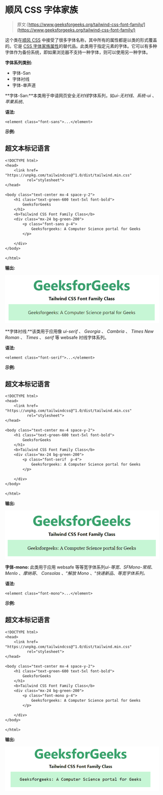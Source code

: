 # 顺风 CSS 字体家族

> 原文:[https://www.geeksforgeeks.org/tailwind-css-font-family/](https://www.geeksforgeeks.org/tailwind-css-font-family/)

这个类在[顺风 CSS](https://www.geeksforgeeks.org/css-tailwind-introduction/) 中接受了很多字体名称，其中所有的属性都是以类的形式覆盖的。它是 [CSS 字体家族属性](https://www.geeksforgeeks.org/css-font-family-property/)的替代品。此类用于指定元素的字体。它可以有多种字体作为备份系统，即如果浏览器不支持一种字体，则可以使用另一种字体。

**字体系列类别:**

*   字体-San
*   字体衬线
*   字体-单声道

**字体-San:**本类用于申请网页安全*无衬线*字体系列，如*ui-无衬线*、*系统-ui* 、*苹果系统*、

**语法:**

```
<element class="font-sans">...</element>
```

**示例:**

## 超文本标记语言

```
<!DOCTYPE html> 
<head> 
    <link href=
"https://unpkg.com/tailwindcss@^1.0/dist/tailwind.min.css" 
          rel="stylesheet"> 
</head> 

<body class="text-center mx-4 space-y-2"> 
    <h1 class="text-green-600 text-5xl font-bold">
        GeeksforGeeks
    </h1> 
    <b>Tailwind CSS Font Family Class</b> 
    <div class="mx-24 bg-green-200">
        <p class="font-sans p-4">
            Geeksforgeeks: A Computer Science portal for Geeks
        </p>

    </div>
</body> 

</html>
```

**输出:**

![](img/e6e877eee4463d87857cf48fa982037e.png)

**字体衬线:**该类用于应用像 *ui-serif* 、 *Georgia* 、 *Cambria* 、 *Times New Roman* 、 *Times* 、 *serif* 等 websafe 衬线字体系列。

**语法:**

```
<element class="font-serif">...</element>
```

**示例:**

## 超文本标记语言

```
<!DOCTYPE html> 
<head> 
    <link href=
"https://unpkg.com/tailwindcss@^1.0/dist/tailwind.min.css" 
          rel="stylesheet"> 
</head> 

<body class="text-center mx-4 space-y-2"> 
    <h1 class="text-green-600 text-5xl font-bold">
        GeeksforGeeks
    </h1> 
    <b>Tailwind CSS Font Family Class</b> 
    <div class="mx-24 bg-green-200">
        <p class="font-serif  p-4">
            Geeksforgeeks: A Computer Science portal for Geeks
        </p>

    </div>
</body> 

</html> 
```

**输出:**

![](img/fcd701a8d85998d9d197d51d98279788.png)

**字体-mono:** 此类用于应用 websafe 等等宽字体系列*ui-等宽*、*SFMono-常规*、 *Menlo* 、*摩纳哥*、 *Consolas* 、“*解放 Mono* 、“*快递新品*、*等宽字体系列。*

**语法:**

```
<element class="font-mono">...</element>
```

**示例:**

## 超文本标记语言

```
<!DOCTYPE html> 
<head> 
    <link href=
"https://unpkg.com/tailwindcss@^1.0/dist/tailwind.min.css" 
          rel="stylesheet"> 
</head> 

<body class="text-center mx-4 space-y-2"> 
    <h1 class="text-green-600 text-5xl font-bold">
        GeeksforGeeks
    </h1> 
    <b>Tailwind CSS Font Family Class</b> 
    <div class="mx-24 bg-green-200">
        <p class="font-mono p-4">
            Geeksforgeeks: A Computer Science portal for Geeks
        </p>

    </div>
</body> 

</html> 
```

**输出:**

![](img/2c9ae306b284d23ac65d384e289f983d.png)